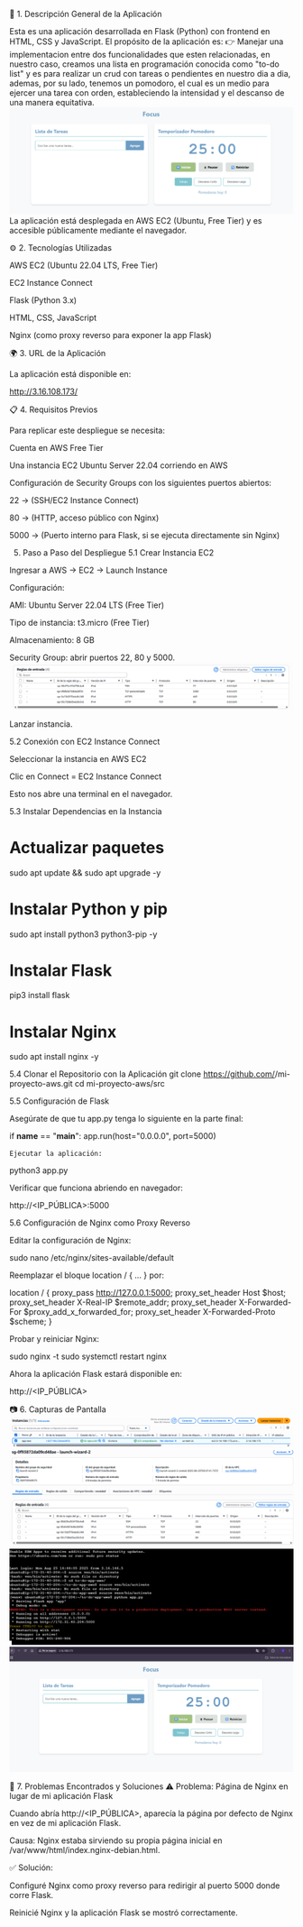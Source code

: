 📌 1. Descripción General de la Aplicación

Esta es una aplicación desarrollada en Flask (Python) con frontend en HTML, CSS y JavaScript.
El propósito de la aplicación es:
👉 Manejar una implementacion entre dos funcionalidades que esten relacionadas, en nuestro caso, creamos una lista en programación conocida como "to-do list" y es para realizar un crud con tareas o pendientes en nuestro dia a dia, ademas, por su lado, tenemos un pomodoro, el cual es un medio para ejercer una tarea con orden, estableciendo la intensidad y el descanso de una manera equitativa.
![imagen de la aplicacion](image.png)
La aplicación está desplegada en AWS EC2 (Ubuntu, Free Tier) y es accesible públicamente mediante el navegador.

⚙️ 2. Tecnologías Utilizadas

AWS EC2 (Ubuntu 22.04 LTS, Free Tier)

EC2 Instance Connect 

Flask (Python 3.x)

HTML, CSS, JavaScript

Nginx (como proxy reverso para exponer la app Flask)


🌍 3. URL de la Aplicación

La aplicación está disponible en:

http://3.16.108.173/

📋 4. Requisitos Previos

Para replicar este despliegue se necesita:

Cuenta en AWS Free Tier

Una instancia EC2 Ubuntu Server 22.04 corriendo en AWS

Configuración de Security Groups con los siguientes puertos abiertos:

22 → (SSH/EC2 Instance Connect)

80 → (HTTP, acceso público con Nginx)

5000 → (Puerto interno para Flask, si se ejecuta directamente sin Nginx)

5. Paso a Paso del Despliegue
5.1 Crear Instancia EC2

Ingresar a AWS → EC2 → Launch Instance

Configuración:

AMI: Ubuntu Server 22.04 LTS (Free Tier)

Tipo de instancia: t3.micro (Free Tier)

Almacenamiento: 8 GB

Security Group: abrir puertos 22, 80 y 5000.
![imagen de los puertos, en grupos de seguridad](image-1.png)

Lanzar instancia.

5.2 Conexión con EC2 Instance Connect

Seleccionar la instancia en AWS EC2

Clic en Connect = EC2 Instance Connect

Esto nos abre una terminal en el navegador.

5.3 Instalar Dependencias en la Instancia
# Actualizar paquetes
sudo apt update && sudo apt upgrade -y

# Instalar Python y pip
sudo apt install python3 python3-pip -y

# Instalar Flask
pip3 install flask

# Instalar Nginx
sudo apt install nginx -y

5.4 Clonar el Repositorio con la Aplicación
git clone https://github.com/<usuario>/mi-proyecto-aws.git
cd mi-proyecto-aws/src

5.5 Configuración de Flask

Asegúrate de que tu app.py tenga lo siguiente en la parte final:

if __name__ == "__main__":
    app.run(host="0.0.0.0", port=5000)

    Ejecutar la aplicación:

python3 app.py


Verificar que funciona abriendo en navegador:

http://<IP_PÚBLICA>:5000

5.6 Configuración de Nginx como Proxy Reverso

Editar la configuración de Nginx:

sudo nano /etc/nginx/sites-available/default


Reemplazar el bloque location / { ... } por:

location / {
    proxy_pass http://127.0.0.1:5000;
    proxy_set_header Host $host;
    proxy_set_header X-Real-IP $remote_addr;
    proxy_set_header X-Forwarded-For $proxy_add_x_forwarded_for;
    proxy_set_header X-Forwarded-Proto $scheme;
}


Probar y reiniciar Nginx:

sudo nginx -t
sudo systemctl restart nginx


Ahora la aplicación Flask estará disponible en:

http://<IP_PÚBLICA>

📷 6. Capturas de Pantalla
![alt text](image-2.png)
![alt text](image-3.png)
![alt text](image-4.png)
![alt text](image-5.png)

🐞 7. Problemas Encontrados y Soluciones
⚠️ Problema: Página de Nginx en lugar de mi aplicación Flask

Cuando abría http://<IP_PÚBLICA>, aparecía la página por defecto de Nginx en vez de mi aplicación Flask.

Causa: Nginx estaba sirviendo su propia página inicial en /var/www/html/index.nginx-debian.html.

✅ Solución:

Configuré Nginx como proxy reverso para redirigir al puerto 5000 donde corre Flask.

Reinicié Nginx y la aplicación Flask se mostró correctamente.